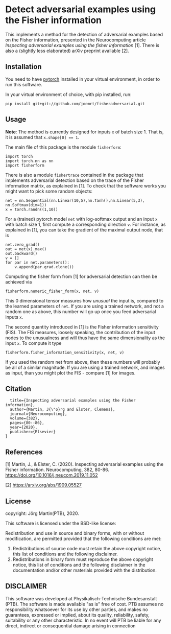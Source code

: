 # Detect adversarial examples using the Fisher information

This implements a method for the detection of adversarial examples based on the Fisher information, presented in the Neurocomputing article *Inspecting adversarial examples using the fisher information* [1]. There is also a (slightly less elaborated) arXiv preprint available [2]. 

## Installation
You need to have [pytorch](https://pytorch.org/) installed in your virtual environment, in order to run this software.

In your virtual environment of choice, with pip installed, run:

```
pip install git+git://github.com/joemrt/fisheradversarial.git
```

## Usage

**Note**: The method is currently designed for inputs `x` of batch size 1. That is, it is assumed that `x.shape[0] == 1`.

The main file of this package is the module `fisherform`:
```
import torch
import torch.nn as nn
import fisherform
```
There is also a module `fishertrace` contained in the package that implements adversarial detection based on the trace of the Fisher information matrix, as explained in [1]. To check that the software works you might want to pick some random objects:
```
net = nn.Sequential(nn.Linear(10,5),nn.Tanh(),nn.Linear(5,3), nn.Softmax(dim=1))
x = torch.randn((1,10))
```
For a (trained) pytorch model `net` with log-softmax output and an input `x` with batch size 1, first compute a corresponding direction `v`. For instance, as explained in [1], you can take the gradient of the maximal output node, that is
```
net.zero_grad()
out = net(x).max()
out.backward()
v = []
for par in net.parameters():
    v.append(par.grad.clone())
```
Computing the fisher form from [1] for adversarial detection can then be achieved via
```
fisherform.numeric_fisher_form(x, net, v)
```
This 0 dimensional tensor measures how *unusual* the input is, compared to the learned parameters of `net`. If you are using a trained network, and not a random one as above, this number will go up once you feed adversarial inputs `x`. 

The second quantity introduced in [1] is the Fisher information sensitivity (FIS). The FIS measures, loosely speaking, the contribution of the input nodes to the unusualness and will thus have the same dimensionality as the input `x`. To compute it type
```
fisherform.fisher_information_sensitivity(x, net, v)
```
If you used the random net from above, then these numbers will probably be all of a similar magnitude. If you are using a trained network, and images as input, than you might plot the FIS - compare [1] for images.



## Citation

```@article{martin2020inspecting,
  title={Inspecting adversarial examples using the Fisher information},
  author={Martin, J{\"o}rg and Elster, Clemens},
  journal={Neurocomputing},
  volume={382},
  pages={80--86},
  year={2020},
  publisher={Elsevier}
}
```


## References
[1] Martin, J., & Elster, C. (2020). Inspecting adversarial examples using the Fisher information. Neurocomputing, 382, 80-86. https://doi.org/10.1016/j.neucom.2019.11.052

[2] https://arxiv.org/abs/1909.05527

## License

 copyright: Jörg Martin(PTB), 2020.
 
 This software is licensed under the BSD-like license:

 Redistribution and use in source and binary forms, with or without
 modification, are permitted provided that the following conditions are met:
 
 1. Redistributions of source code must retain the above copyright notice,
    this list of conditions and the following disclaimer.
 2. Redistributions in binary form must reproduce the above copyright
    notice, this list of conditions and the following disclaimer in
    the documentation and/or other materials provided with the distribution.

 ## DISCLAIMER
 
 This software was developed at Physikalisch-Technische Bundesanstalt
 (PTB). The software is made available "as is" free of cost. PTB assumes
 no responsibility whatsoever for its use by other parties, and makes no
 guarantees, expressed or implied, about its quality, reliability, safety,
 suitability or any other characteristic. In no event will PTB be liable
 for any direct, indirect or consequential damage arising in connection
